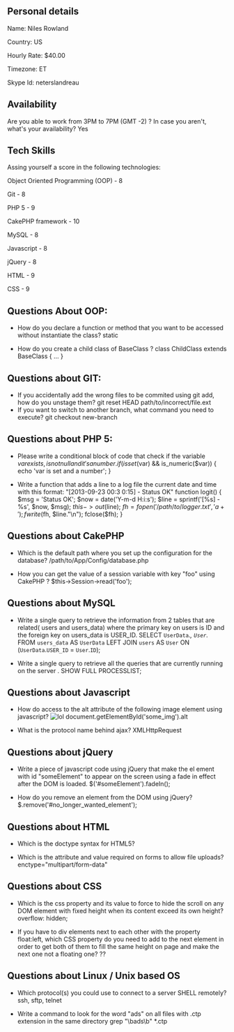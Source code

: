 ## Personal details

Name: Niles Rowland

Country: US

Hourly Rate: $40.00

Timezone: ET

Skype Id: neterslandreau

## Availability

Are you able to work from 3PM to 7PM (GMT -2) ? In case you aren't, what's your availability? Yes
 
## Tech Skills

Assing yourself a score in the following technologies:


Object Oriented Programming (OOP) - 8

Git -  8

PHP 5 - 9

CakePHP framework - 10

MySQL -  8

Javascript - 8

jQuery -  8

HTML - 9

CSS - 9

## Questions About OOP:

- How do you declare a function or method that you want to be accessed without instantiate the class?
static

- How do you create a child class of BaseClass ?
class ChildClass extends BaseClass { ... }
 
## Questions about GIT:

- If you accidentally add the wrong files to be commited using git add, how do you unstage them?
git reset HEAD path/to/incorrect/file.ext
- If you want to switch to another branch, what command you need to execute?
git checkout new-branch
 
## Questions about PHP 5:

- Please write a conditional block of code that check if the variable $var exists, is not null and it's a number.
if (isset($var) && is_numeric($var)) {
	echo 'var is set and a number';
}

- Write a function that adds a line to a log file the current date and time with this format: "[2013-09-23 00:3 0:15] - Status OK"
	function logit() {
		$msg = 'Status OK';
		$now = date('Y-m-d H:i:s');
		$line = sprintf('[%s] - %s', $now, $msg);
		$this->out($line);
		$fh = fopen('/path/to/logger.txt', 'a+');
		fwrite($fh, $line."\n");
		fclose($fh);
	}

## Questions about CakePHP

- Which is the default path where you set up the configuration for the database?
/path/to/App/Config/database.php

- How you can get the value of a session variable with key "foo" using CakePHP ?
$this->Session->read('foo');

## Questions about MySQL

- Write a single query to retrieve the information from 2 tables that are related( users and users_data) where the primary key on users is ID and the foreign key on users_data is USER_ID.
SELECT `UserData`.*, `User`.*
FROM `users_data` AS `UserData`
LEFT JOIN `users` AS `User` ON (`UserData`.`USER_ID` = `User`.`ID`);

- Write a single query to retrieve all the queries that are currently running on the server .
SHOW FULL PROCESSLIST;

## Questions about Javascript

- How do access to the alt attribute of the following image element using javascript? <img src='http://example.com/image.jpg' id='some_img' alt='lol' />
document.getElementById('some_img').alt

- What is the protocol name behind ajax?
XMLHttpRequest

## Questions about jQuery

- Write a piece of javascript code using jQuery that make the el ement with id "someElement" to appear on the screen using a fade in effect after the DOM is loaded.
$('#someElement').fadeIn();

- How do you remove an element from the DOM using jQuery?
$.remove('#no_longer_wanted_element');
 
## Questions about HTML

- Which is the doctype syntax for HTML5?
<!DOCTYPE html>

- Which is the attribute and value required on forms to allow file uploads?
enctype="multipart/form-data"

## Questions about CSS

- Which is the css property and its value to force to hide the scroll on any DOM element with fixed height when its content exceed its own height?
overflow: hidden;

- If you have to div elements next to each other with the property float:left, which CSS property do you need to add to the next element in order to get both of them to fill the same height on page and make the next one not a floating one?
??

## Questions about Linux / Unix based OS

- Which protocol(s) you could use to connect to a server SHELL remotely?
ssh, sftp, telnet

- Write a command to look for the word "ads" on all files with .ctp extension in the same directory
grep "\bads\b" *.ctp
